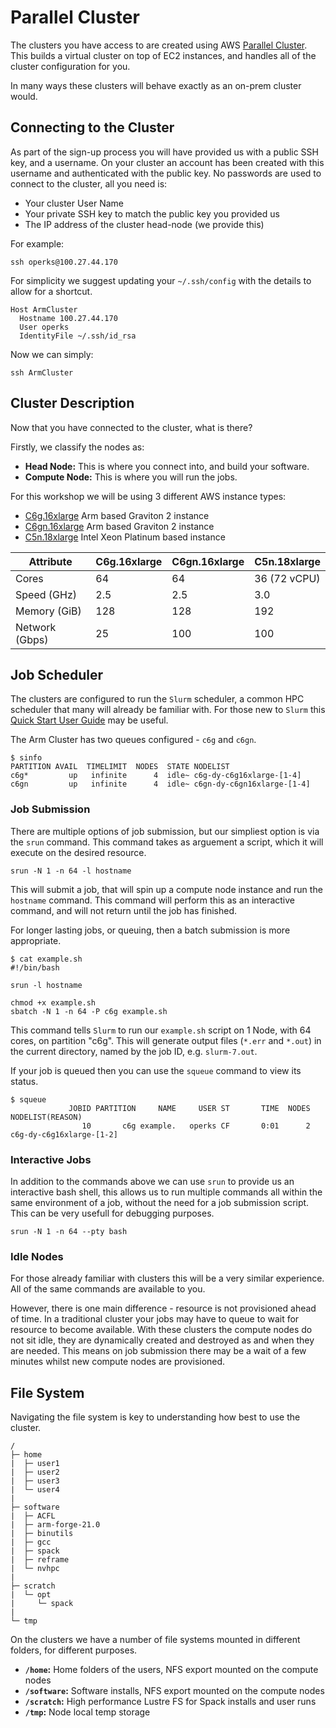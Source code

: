 # Parallel Cluster

The clusters you have access to are created using AWS [Parallel Cluster](https://aws.amazon.com/hpc/parallelcluster/).
This builds a virtual cluster on top of EC2 instances, and handles all of the cluster configuration for you.

In many ways these clusters will behave exactly as an on-prem cluster would.

## Connecting to the Cluster

As part of the sign-up process you will have provided us with a public SSH key, and a username.
On your cluster an account has been created with this username and authenticated with the public key. 
No passwords are used to connect to the cluster, all you need is:
* Your cluster User Name
* Your private SSH key to match the public key you provided us
* The IP address of the cluster head-node (we provide this)

For example:

```
ssh operks@100.27.44.170
```

For simplicity we suggest updating your `~/.ssh/config` with the details to allow for a shortcut.
```
Host ArmCluster
  Hostname 100.27.44.170
  User operks
  IdentityFile ~/.ssh/id_rsa
```
Now we can simply:
```
ssh ArmCluster
```

## Cluster Description

Now that you have connected to the cluster, what is there?

Firstly, we classify the nodes as:
* **Head Node:** This is where you connect into, and build your software.
* **Compute Node:** This is where you will run the jobs.

For this workshop we will be using 3 different AWS instance types:
* [C6g.16xlarge](https://aws.amazon.com/ec2/instance-types/c6/) Arm based Graviton 2 instance
* [C6gn.16xlarge](https://aws.amazon.com/ec2/instance-types/c6/) Arm based Graviton 2 instance
* [C5n.18xlarge](https://aws.amazon.com/ec2/instance-types/c5/) Intel Xeon Platinum based instance

| Attribute      | C6g.16xlarge | C6gn.16xlarge | C5n.18xlarge |
| -------------- | ------------ | ------------- | ------------ |
| Cores          | 64           | 64            | 36 (72 vCPU) |
| Speed (GHz)    | 2.5          | 2.5           | 3.0          |
| Memory (GiB)   | 128          | 128           | 192          |
| Network (Gbps) | 25           | 100           | 100          |




## Job Scheduler

The clusters are configured to run the `Slurm` scheduler, a common HPC scheduler that many will already be familiar with.
For those new to `Slurm` this [Quick Start User Guide](https://slurm.schedmd.com/quickstart.html) may be useful.


The Arm Cluster has two queues configured - `c6g` and `c6gn`.
```
$ sinfo
PARTITION AVAIL  TIMELIMIT  NODES  STATE NODELIST 
c6g*         up   infinite      4  idle~ c6g-dy-c6g16xlarge-[1-4] 
c6gn         up   infinite      4  idle~ c6gn-dy-c6gn16xlarge-[1-4]
```

### Job Submission

There are multiple options of job submission, but our simpliest option is via the `srun` command.
This command takes as arguement a script, which it will execute on the desired resource.

```
srun -N 1 -n 64 -l hostname 
```
This will submit a job, that will spin up a compute node instance and run the `hostname` command.
This command will perform this as an interactive command, and will not return until the job has finished.

For longer lasting jobs, or queuing, then a batch submission is more appropriate.

```
$ cat example.sh
#!/bin/bash

srun -l hostname
```

```
chmod +x example.sh
sbatch -N 1 -n 64 -P c6g example.sh
```

This command tells `Slurm` to run our `example.sh` script on 1 Node, with 64 cores, on partition "c6g".
This will generate output files (`*.err` and `*.out`) in the current directory, named by the job ID, e.g. `slurm-7.out`.

If your job is queued then you can use the `squeue` command to view its status.

```
$ squeue
             JOBID PARTITION     NAME     USER ST       TIME  NODES NODELIST(REASON) 
                10       c6g example.   operks CF       0:01      2 c6g-dy-c6g16xlarge-[1-2]
```


### Interactive Jobs

In addition to the commands above we can use `srun` to provide us an interactive bash shell, this allows us to run multiple commands all within the same environment of a job, without the need for a job submission script. 
This can be very usefull for debugging purposes.

```
srun -N 1 -n 64 --pty bash
```


### Idle Nodes

For those already familiar with clusters this will be a very similar experience.
All of the same commands are available to you.

However, there is one main difference - resource is not provisioned ahead of time.
In a traditional cluster your jobs may have to queue to wait for resource to become available.
With these clusters the compute nodes do not sit idle, they are dynamically created and destroyed as and when they are needed.
This means on job submission there may be a wait of a few minutes whilst new compute nodes are provisioned.



## File System

Navigating the file system is key to understanding how best to use the cluster.

```
/
├─ home                 
|  ├─ user1
|  ├─ user2
|  ├─ user3
|  └─ user4
|
├─ software
|  ├─ ACFL
|  ├─ arm-forge-21.0
|  ├─ binutils
|  ├─ gcc
|  ├─ spack
|  ├─ reframe
|  └─ nvhpc
|
├─ scratch
|  └─ opt
|     └─ spack
|
└─ tmp
```

On the clusters we have a number of file systems mounted in different folders, for different purposes.

* **`/home`:** Home folders of the users, NFS export mounted on the compute nodes
* **`/software`:** Software installs, NFS export mounted on the compute nodes
* **`/scratch`:** High performance Lustre FS for Spack installs and user runs
* **`/tmp`:** Node local temp storage